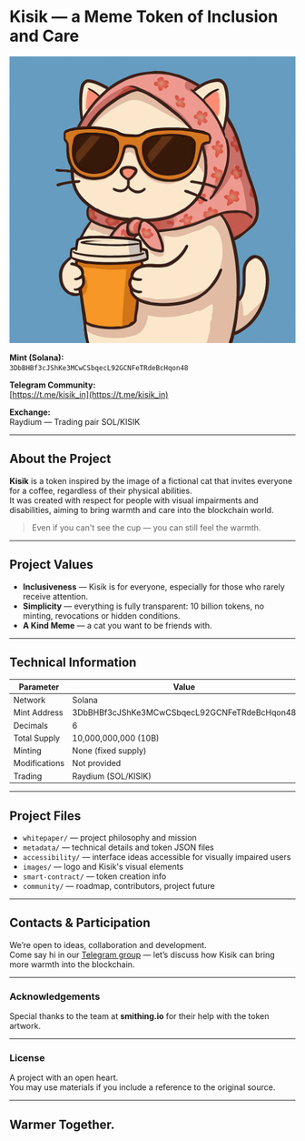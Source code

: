 # Kisik — a Meme Token of Inclusion and Care

![Kisik Logo](images/kisik_logo.png)

**Mint (Solana):**  
`3DbBHBf3cJShKe3MCwCSbqecL92GCNFeTRdeBcHqon48`

**Telegram Community:**  
[https://t.me/kisik_in](https://t.me/kisik_in)

**Exchange:**  
Raydium — Trading pair SOL/KISIK

---

## About the Project

**Kisik** is a token inspired by the image of a fictional cat that invites everyone for a coffee, regardless of their physical abilities.  
It was created with respect for people with visual impairments and disabilities, aiming to bring warmth and care into the blockchain world.

> Even if you can't see the cup — you can still feel the warmth.

---

## Project Values

- **Inclusiveness** — Kisik is for everyone, especially for those who rarely receive attention.
- **Simplicity** — everything is fully transparent: 10 billion tokens, no minting, revocations or hidden conditions.
- **A Kind Meme** — a cat you want to be friends with.

---

## Technical Information

| Parameter         | Value |
|------------------|--------|
| Network           | Solana |
| Mint Address      | 3DbBHBf3cJShKe3MCwCSbqecL92GCNFeTRdeBcHqon48 |
| Decimals          | 6      |
| Total Supply      | 10,000,000,000 (10B) |
| Minting           | None (fixed supply) |
| Modifications     | Not provided |
| Trading           | Raydium (SOL/KISIK) |

---

## Project Files

- `whitepaper/` — project philosophy and mission  
- `metadata/` — technical details and token JSON files  
- `accessibility/` — interface ideas accessible for visually impaired users  
- `images/` — logo and Kisik's visual elements  
- `smart-contract/` — token creation info  
- `community/` — roadmap, contributors, project future

---

## Contacts & Participation

We’re open to ideas, collaboration and development.  
Come say hi in our [Telegram group](https://t.me/kisik_in) — let’s discuss how Kisik can bring more warmth into the blockchain.

---

### Acknowledgements

Special thanks to the team at **smithing.io** for their help with the token artwork.

---

### License

A project with an open heart.  
You may use materials if you include a reference to the original source.

---

## Warmer Together.

